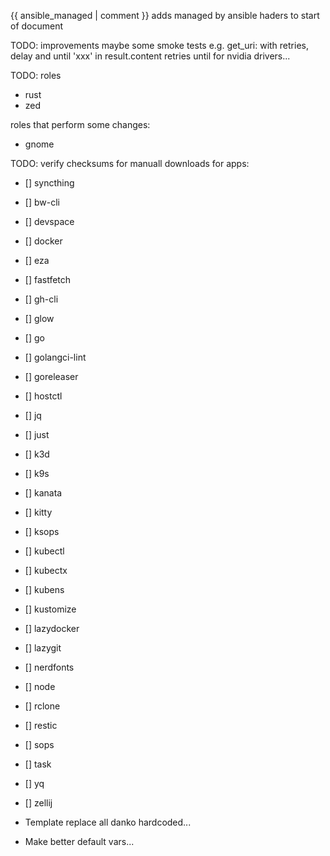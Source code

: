 {{ ansible_managed | comment }} adds managed by ansible haders to start of document

TODO: improvements
maybe some smoke tests
e.g. get_uri: with retries, delay and until 'xxx' in result.content
retries until for nvidia drivers...

TODO: roles

- rust
- zed

roles that perform some changes:

- gnome

TODO: verify checksums for manuall downloads for apps:

- [] syncthing
- [] bw-cli
- [] devspace
- [] docker
- [] eza
- [] fastfetch
- [] gh-cli
- [] glow
- [] go
- [] golangci-lint
- [] goreleaser
- [] hostctl
- [] jq
- [] just
- [] k3d
- [] k9s
- [] kanata
- [] kitty
- [] ksops
- [] kubectl
- [] kubectx
- [] kubens
- [] kustomize
- [] lazydocker
- [] lazygit
- [] nerdfonts
- [] node
- [] rclone
- [] restic
- [] sops
- [] task
- [] yq
- [] zellij

- Template replace all danko hardcoded...
- Make better default vars...
